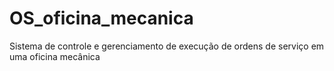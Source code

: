 # OS_oficina_mecanica
Sistema de controle e gerenciamento de execução de ordens de serviço em uma oficina mecânica
